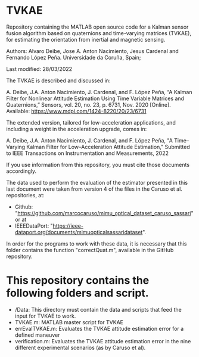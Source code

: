 # TVKAE
Repository containing the MATLAB open source code for a Kalman sensor fusion algorithm based on quaternions 
and time-varying matrices (TVKAE), for estimating the orientation from inertial and magnetic sensing.

Authors: Alvaro Deibe, Jose A. Anton Nacimiento, Jesus Cardenal and Fernando López Peña.
Universidade da Coruña, Spain; 

Last modified: 28/03/2022

The TVKAE is described and discussed in: 

A. Deibe, J.A. Anton Nacimiento, J. Cardenal, and F. López Peña, 
“A Kalman Filter for Nonlinear Attitude Estimation Using Time Variable Matrices and Quaternions,” 
Sensors, vol. 20, no. 23, p. 6731, Nov. 2020 [Online]. 
Available: https://www.mdpi.com/1424-8220/20/23/6731

The extended version, tailored for low-acceleration applications, and including a weight in the acceleration upgrade, comes in:

A. Deibe, J.A. Anton Nacimiento, J. Cardenal, and F. López Peña, 
"A Time–Varying Kalman Filter for Low–Acceleration Attitude Estimation,"
Submitted to IEEE Transactions on Instrumentation and Measurements, 2022

If you use information from this repository, you must cite those documents accordingly.

The data used to perform the evaluation of the estimator presented in this last document were taken from 
version 4 of the files in the Caruso et al. repositories, at:

  - Github: "https://github.com/marcocaruso/mimu_optical_dataset_caruso_sassari" or at
  - IEEEDataPort: "https://ieee-dataport.org/documents/mimuopticalsassaridataset".

In order for the programs to work with these data, it is necessary that this folder contains the function 
"correctQuat.m", available in the GitHub repository.

# This repository contains the following folders and script.

- /Data: This directory must contain the data and scripts that feed the input for TVKAE to work.
- TVKAE.m: MATLAB master script for TVKAE 
- errEvalTVKAE.m: Evaluates the TVKAE attitude estimation error for a defined maneuver
- verification.m: Evaluates the TVKAE attitude estimation error in the nine different experimental scenarios (as by Caruso et al).
